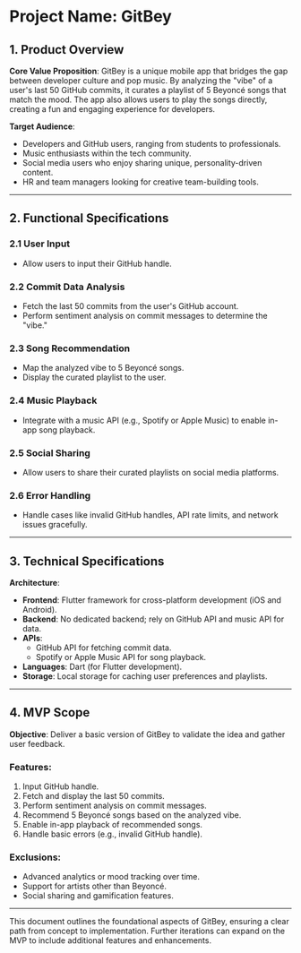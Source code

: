 # Project Name: GitBey

## 1. Product Overview

**Core Value Proposition**:
GitBey is a unique mobile app that bridges the gap between developer culture and pop music. By analyzing the "vibe" of a user's last 50 GitHub commits, it curates a playlist of 5 Beyoncé songs that match the mood. The app also allows users to play the songs directly, creating a fun and engaging experience for developers.

**Target Audience**:

- Developers and GitHub users, ranging from students to professionals.
- Music enthusiasts within the tech community.
- Social media users who enjoy sharing unique, personality-driven content.
- HR and team managers looking for creative team-building tools.

---

## 2. Functional Specifications

### 2.1 User Input

- Allow users to input their GitHub handle.

### 2.2 Commit Data Analysis

- Fetch the last 50 commits from the user's GitHub account.
- Perform sentiment analysis on commit messages to determine the "vibe."

### 2.3 Song Recommendation

- Map the analyzed vibe to 5 Beyoncé songs.
- Display the curated playlist to the user.

### 2.4 Music Playback

- Integrate with a music API (e.g., Spotify or Apple Music) to enable in-app song playback.

### 2.5 Social Sharing

- Allow users to share their curated playlists on social media platforms.

### 2.6 Error Handling

- Handle cases like invalid GitHub handles, API rate limits, and network issues gracefully.

---

## 3. Technical Specifications

**Architecture**:

- **Frontend**: Flutter framework for cross-platform development (iOS and Android).
- **Backend**: No dedicated backend; rely on GitHub API and music API for data.
- **APIs**:
  - GitHub API for fetching commit data.
  - Spotify or Apple Music API for song playback.
- **Languages**: Dart (for Flutter development).
- **Storage**: Local storage for caching user preferences and playlists.

---

## 4. MVP Scope

**Objective**: Deliver a basic version of GitBey to validate the idea and gather user feedback.

### Features:

1. Input GitHub handle.
2. Fetch and display the last 50 commits.
3. Perform sentiment analysis on commit messages.
4. Recommend 5 Beyoncé songs based on the analyzed vibe.
5. Enable in-app playback of recommended songs.
6. Handle basic errors (e.g., invalid GitHub handle).

### Exclusions:

- Advanced analytics or mood tracking over time.
- Support for artists other than Beyoncé.
- Social sharing and gamification features.

---

This document outlines the foundational aspects of GitBey, ensuring a clear path from concept to implementation. Further iterations can expand on the MVP to include additional features and enhancements.
